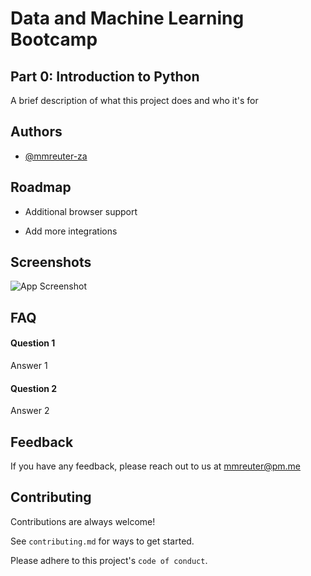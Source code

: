# Data and Machine Learning Bootcamp
## Part 0: Introduction to Python

A brief description of what this project does and who it's for


## Authors

- [@mmreuter-za](https://www.github.com/mmreuter-za)

  
## Roadmap

- Additional browser support

- Add more integrations

  
## Screenshots

![App Screenshot](https://via.placeholder.com/468x300?text=App+Screenshot+Here)

  
## FAQ

#### Question 1

Answer 1

#### Question 2

Answer 2

  
## Feedback

If you have any feedback, please reach out to us at mmreuter@pm.me

  
## Contributing

Contributions are always welcome!

See `contributing.md` for ways to get started.

Please adhere to this project's `code of conduct`.

  